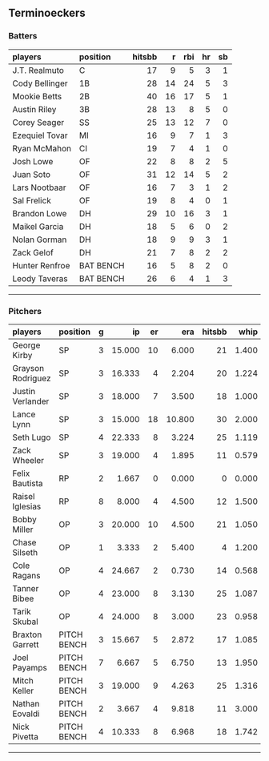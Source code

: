 ## Terminoeckers

### Batters

 
|players        |position  | hitsbb|  r| rbi| hr| sb| 
|:--------------|:---------|------:|--:|---:|--:|--:| 
|J.T. Realmuto  |C         |     17|  9|   5|  3|  1| 
|Cody Bellinger |1B        |     28| 14|  24|  5|  3| 
|Mookie Betts   |2B        |     40| 16|  17|  5|  1| 
|Austin Riley   |3B        |     28| 13|   8|  5|  0| 
|Corey Seager   |SS        |     25| 13|  12|  7|  0| 
|Ezequiel Tovar |MI        |     16|  9|   7|  1|  3| 
|Ryan McMahon   |CI        |     19|  7|   4|  1|  0| 
|Josh Lowe      |OF        |     22|  8|   8|  2|  5| 
|Juan Soto      |OF        |     31| 12|  14|  5|  2| 
|Lars Nootbaar  |OF        |     16|  7|   3|  1|  2| 
|Sal Frelick    |OF        |     19|  8|   4|  0|  1| 
|Brandon Lowe   |DH        |     29| 10|  16|  3|  1| 
|Maikel Garcia  |DH        |     18|  5|   6|  0|  2| 
|Nolan Gorman   |DH        |     18|  9|   9|  3|  1| 
|Zack Gelof     |DH        |     21|  7|   8|  2|  2| 
|Hunter Renfroe |BAT BENCH |     16|  5|   8|  2|  0| 
|Leody Taveras  |BAT BENCH |     26|  6|   4|  1|  3| 

* * *

### Pitchers

 
|players           |position    |  g|     ip| er|    era| hitsbb|  whip| so|  w| sv| 
|:-----------------|:-----------|--:|------:|--:|------:|------:|-----:|--:|--:|--:| 
|George Kirby      |SP          |  3| 15.000| 10|  6.000|     21| 1.400| 18|  0|  0| 
|Grayson Rodriguez |SP          |  3| 16.333|  4|  2.204|     20| 1.224| 19|  2|  0| 
|Justin Verlander  |SP          |  3| 18.000|  7|  3.500|     18| 1.000| 16|  2|  0| 
|Lance Lynn        |SP          |  3| 15.000| 18| 10.800|     30| 2.000|  3|  1|  0| 
|Seth Lugo         |SP          |  4| 22.333|  8|  3.224|     25| 1.119| 16|  2|  0| 
|Zack Wheeler      |SP          |  3| 19.000|  4|  1.895|     11| 0.579| 27|  2|  0| 
|Felix Bautista    |RP          |  2|  1.667|  0|  0.000|      0| 0.000|  1|  0|  1| 
|Raisel Iglesias   |RP          |  8|  8.000|  4|  4.500|     12| 1.500|  7|  1|  4| 
|Bobby Miller      |OP          |  3| 20.000| 10|  4.500|     21| 1.050| 17|  2|  0| 
|Chase Silseth     |OP          |  1|  3.333|  2|  5.400|      4| 1.200|  3|  0|  0| 
|Cole Ragans       |OP          |  4| 24.667|  2|  0.730|     14| 0.568| 33|  2|  0| 
|Tanner Bibee      |OP          |  4| 23.000|  8|  3.130|     25| 1.087| 25|  1|  0| 
|Tarik Skubal      |OP          |  4| 24.000|  8|  3.000|     23| 0.958| 32|  2|  0| 
|Braxton Garrett   |PITCH BENCH |  3| 15.667|  5|  2.872|     17| 1.085|  8|  1|  0| 
|Joel Payamps      |PITCH BENCH |  7|  6.667|  5|  6.750|     13| 1.950|  6|  1|  0| 
|Mitch Keller      |PITCH BENCH |  3| 19.000|  9|  4.263|     25| 1.316| 18|  1|  0| 
|Nathan Eovaldi    |PITCH BENCH |  2|  3.667|  4|  9.818|     11| 3.000|  4|  0|  0| 
|Nick Pivetta      |PITCH BENCH |  4| 10.333|  8|  6.968|     18| 1.742| 15|  1|  1| 


* * *


